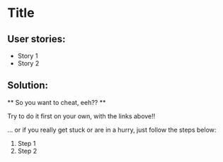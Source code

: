 # Title

## User stories:

- Story 1
- Story 2

## Solution:

** So you want to cheat, eeh?? **

Try to do it first on your own, with the links above!!

... or if you really get stuck or are in a hurry, just follow the steps below:

1. Step 1
1. Step 2